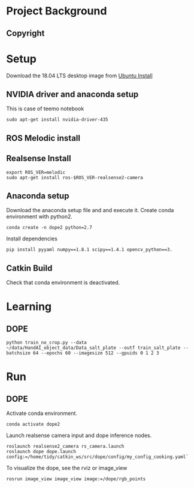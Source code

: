 # Project Background

## Copyright

# Setup

Download the 18.04 LTS desktop image from [Ubuntu Install]()

## NVIDIA driver and anaconda setup

This is case of teemo notebook

```
sudo apt-get install nvidia-driver-435
```

## ROS Melodic install

## Realsense Install

 ```
 export ROS_VER=melodic
 sudo apt-get install ros-$ROS_VER-realsense2-camera
 ```
 
 ## Anaconda setup
 
 Download the anaconda setup file and and execute it.
 Create conda environment with python2.
 
 ```
 conda create -n dope2 python=2.7
 ```
 
 Install dependencies
 
 ```
 pip install pyyaml numpy==1.8.1 scipy==1.4.1 opencv_python==3.
 ```
 
 ## Catkin Build
 
 Check that conda environment is deactivated.
 
 # Learning
 
 ## DOPE
 
 ```
 python train_no_crop.py --data ~/data/HandAI_object_data/Data_salt_plate --outf train_salt_plate --batchsize 64 --epochs 60 --imagesize 512 --gpuids 0 1 2 3
 ```
 
 # Run
 
 ## DOPE
 
Activate conda environment.

```
conda activate dope2
```

Launch realsense camera input and dope inference nodes.
 
```
roslaunch realsense2_camera rs_camera.launch
roslaunch dope dope.launch config:=/home/tidy/catkin_ws/src/dope/config/my_config_cooking.yaml`
``` 

To visualize the dope, see the rviz or image_view

```
rosrun image_view image_view image:=/dope/rgb_points
```

